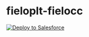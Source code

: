 # fieloplt-fielocc

<a href="https://githubsfdeploy.herokuapp.com?owner=Fielo-Connectors&repo=fieloplt-fielocc&ref=main">
  <img alt="Deploy to Salesforce"
       src="https://raw.githubusercontent.com/afawcett/githubsfdeploy/master/deploy.png">
</a>
